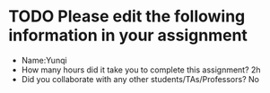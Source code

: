 # TODO Please edit the following information in your assignment

- Name:Yunqi
- How many hours did it take you to complete this assignment? 2h
- Did you collaborate with any other students/TAs/Professors? No
